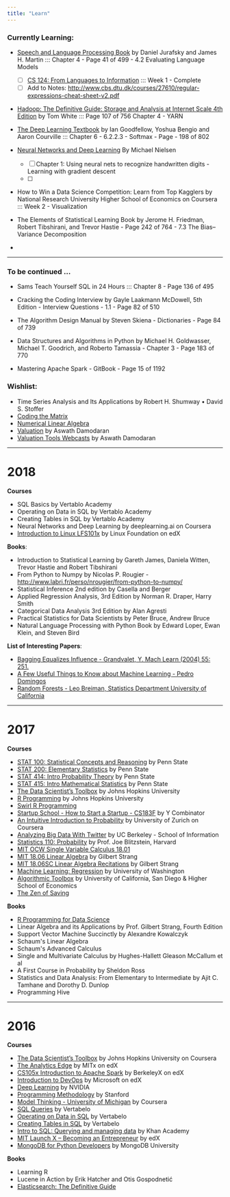 ```yaml
---
title: "Learn"
---
```


### Currently Learning:


 

- [Speech and Language Processing Book](https://web.stanford.edu/~jurafsky/slp3/ed3book.pdf) by Daniel Jurafsky and James H. Martin ::: Chapter 4 - Page 41 of 499 - 4.2 Evaluating Language Models
    
    + [ ] [CS 124: From Languages to Information](https://web.stanford.edu/class/cs124/) ::: Week 1 - Complete
    + [ ]   Add to Notes: http://www.cbs.dtu.dk/courses/27610/regular-expressions-cheat-sheet-v2.pdf  

- [Hadoop: The Definitive Guide: Storage and Analysis at Internet Scale 4th Edition](https://www.amazon.com/Hadoop-Definitive-Storage-Analysis-Internet/dp/1491901632) by Tom White ::: Page 107 of 756 Chapter 4 - YARN

- [The Deep Learning Textbook](http://www.deeplearningbook.org/) by Ian Goodfellow, Yoshua Bengio and Aaron Courville ::: Chapter 6 - 6.2.2.3 - Softmax - Page - 198 of 802 

- [Neural Networks and Deep Learning](http://neuralnetworksanddeeplearning.com/) By Michael Nielsen
    + [ ] Chapter 1: Using neural nets to recognize handwritten digits - Learning with gradient descent
    + [ ] 

- How to Win a Data Science Competition: Learn from Top Kagglers by National Research University Higher School of Economics on Coursera ::: Week 2 - Visualization


- The Elements of Statistical Learning Book by Jerome H. Friedman, Robert Tibshirani, and Trevor Hastie - Page 242 of 764 - 7.3 The Bias–Variance Decomposition

-

-----

### To be continued ...

- Sams Teach Yourself SQL in 24 Hours ::: Chapter 8 - Page 136 of 495



- Cracking the Coding Interview by Gayle Laakmann McDowell, 5th Edition - Interview Questions - 1.1 - Page 82 of 510
- The Algorithm Design Manual by Steven Skiena - Dictionaries - Page 84 of 739
- Data Structures and Algorithms in Python by Michael H. Goldwasser, Michael T. Goodrich, and Roberto Tamassia - Chapter 3 - Page 183 of 770 






- Mastering Apache Spark - GitBook - Page 15 of 1192








### Wishlist:
- Time Series Analysis and Its Applications by Robert H. Shumway • David S. Stoffer
- [Coding the Matrix](https://cs.brown.edu/video/channels/coding-matrix-fall-2014/)
- [Numerical Linear Algebra](https://github.com/fastai/numerical-linear-algebra)
- [Valuation](https://www.youtube.com/playlist?list=PLUkh9m2BorqkNzSSPrCDkO2jlufVCinVw) by Aswath Damodaran
- [Valuation Tools Webcasts](https://www.youtube.com/playlist?list=PLUkh9m2BorqmRAGzJb5OIvTAKZZu9HWF-) by Aswath Damodaran


___

# 2018

**Courses**

- SQL Basics by Vertablo Academy
- Operating on Data in SQL by Vertablo Academy
- Creating Tables in SQL by Vertablo Academy
- Neural Networks and Deep Learning by deeplearning.ai on Coursera
- [Introduction to Linux LFS101x](https://www.edx.org/course/introduction-linux-linuxfoundationx-lfs101x-1) by Linux Foundation on edX

**Books**:
- Introduction to Statistical Learning by Gareth James, Daniela Witten, Trevor Hastie and Robert Tibshirani
- From Python to Numpy by Nicolas P. Rougier - http://www.labri.fr/perso/nrougier/from-python-to-numpy/
- Statistical Inference 2nd edition by Casella and Berger
- Applied Regression Analysis, 3rd Edition by Norman R. Draper, Harry Smith
- Categorical Data Analysis 3rd Edition by Alan Agresti
- Practical Statistics for Data Scientists by Peter Bruce, Andrew Bruce
- Natural Language Processing with Python Book by Edward Loper, Ewan Klein, and Steven Bird

**List of Interesting Papers**:
- [Bagging Equalizes Influence - Grandvalet, Y. Mach Learn (2004) 55: 251.](https://doi.org/10.1023/B:MACH.0000027783.34431.42) 
- [A Few Useful Things to Know about Machine Learning - Pedro Domingos](https://homes.cs.washington.edu/~pedrod/papers/cacm12.pdf)
- [Random Forests - Leo Breiman, Statistics Department University of California](https://www.stat.berkeley.edu/~breiman/randomforest2001.pdf)


___

# 2017

**Courses**
- [STAT 100: Statistical Concepts and Reasoning](https://onlinecourses.science.psu.edu/statprogram/stat100) by Penn State
- [STAT 200: Elementary Statistics](https://onlinecourses.science.psu.edu/statprogram/stat200) by Penn State
- [STAT 414: Intro Probability Theory](https://onlinecourses.science.psu.edu/stat414/) by Penn State
- [STAT 415: Intro Mathematical Statistics](https://onlinecourses.science.psu.edu/stat414/node/213) by Penn State
- [The Data Scientist’s Toolbox](https://www.coursera.org/learn/data-scientists-tools) by Johns Hopkins University
- [R Programming](https://www.coursera.org/learn/r-programming) by Johns Hopkins University
- [Swirl R Programming](http://swirlstats.com/)
- [Startup School - How to Start a Startup - CS183F](https://www.youtube.com/playlist?list=PLoROMvodv4rNpMrTeeh-627Lajh6uSUgY) by Y Combinator
- [An Intuitive Introduction to Probability](https://www.coursera.org/learn/introductiontoprobability) by University of Zurich on Coursera
- [Analyzing Big Data With Twitter](https://www.youtube.com/playlist?list=PLE8C1256A28C1487F) by UC Berkeley - School of Information
- [Statistics 110: Probability](https://projects.iq.harvard.edu/stat110/home) by Prof. Joe Blitzstein, Harvard
- [MIT OCW Single Variable Calculus 18.01](https://www.youtube.com/playlist?list=PL590CCC2BC5AF3BC1)
- [MIT 18.06 Linear Algebra](https://www.youtube.com/playlist?list=PLE7DDD91010BC51F8) by Gilbert Strang 
- [MIT 18.06SC Linear Algebra Recitations](https://www.youtube.com/playlist?list=PL221E2BBF13BECF6C) by Gilbert Strang 
- [Machine Learning: Regression](https://www.coursera.org/learn/ml-regression) by University of Washington
- [Algorithmic Toolbox](https://www.coursera.org/learn/algorithmic-toolbox/) by University of California, San Diego & Higher School of Economics
- [The Zen of Saving](https://app.novoed.com/zen-of-saving-1)

**Books**
- [R Programming for Data Science](https://leanpub.com/rprogramming)
- Linear Algebra and its Applications by Prof. Gilbert Strang, Fourth Edition
- Support Vector Machine Succinctly by Alexandre Kowalczyk
- Schaum's Linear Algebra
- Schaum's Advanced Calculus
- Single and Multivariate Calculus by Hughes-Hallett Gleason McCallum et al
- A First Course in Probability by Sheldon Ross
- Statistics and Data Analysis: From Elementary to Intermediate by Ajit C. Tamhane and Dorothy D. Dunlop
- Programming Hive


___

# 2016

**Courses**
- [The Data Scientist’s Toolbox](https://www.coursera.org/learn/data-scientists-tools) by Johns Hopkins University on Coursera
- [The Analytics Edge](https://www.edx.org/course/analytics-edge-mitx-15-071x-2) by MITx on edX
- [CS105x Introduction to Apache Spark](https://courses.edx.org/courses/course-v1:BerkeleyX+CS105x+1T2016) by BerkeleyX on edX
- [Introduction to DevOps](https://www.edx.org/course/introduction-devops-microsoft-dev212x) by Microsoft on edX
- [Deep Learning](https://developer.nvidia.com/deep-learning-courses) by NVIDIA
- [Programming Methodology](https://see.stanford.edu/Course/CS106A) by Stanford
- [Model Thinking - University of Michigan](https://www.coursera.org/learn/model-thinking) by Coursera 
- [SQL Queries](https://academy.vertabelo.com/course/sql-queries) by Vertabelo
- [Operating on Data in SQL](https://academy.vertabelo.com/course/operating-on-data-in-sql) by Vertabelo
- [Creating Tables in SQL](https://academy.vertabelo.com/course/creating-tables-in-sql) by Vertabelo
- [Intro to SQL: Querying and managing data](https://www.khanacademy.org/computing/computer-programming/sql) by Khan Academy
- [MIT Launch X – Becoming an Entrepreneur](https://www.edx.org/course/becoming-entrepreneur-mitx-launch-x) by edX
- [MongoDB for Python Developers](https://university.mongodb.com/courses/M101P/about) by MongoDB University 

**Books**
- Learning R
- Lucene in Action by Erik Hatcher and Otis Gospodnetić
- [Elasticsearch: The Definitive Guide](https://www.elastic.co/guide/en/elasticsearch/guide/current/index.html)

